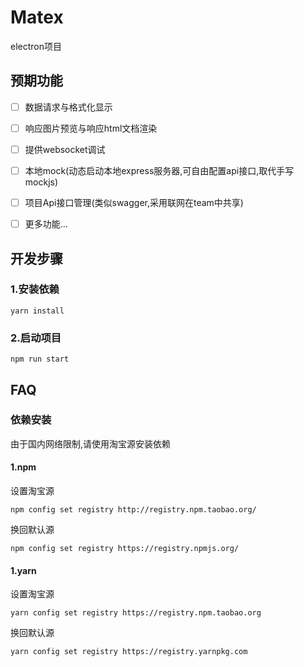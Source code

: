 # Matex
electron项目


## 预期功能

- [ ] 数据请求与格式化显示
- [ ] 响应图片预览与响应html文档渲染
- [ ] 提供websocket调试
- [ ] 本地mock(动态启动本地express服务器,可自由配置api接口,取代手写mockjs)
- [ ] 项目Api接口管理(类似swagger,采用联网在team中共享)
- [ ] 更多功能...


## 开发步骤

### 1.安装依赖

```shell
yarn install
```

### 2.启动项目

```shell
npm run start
```

## FAQ
### 依赖安装
 由于国内网络限制,请使用淘宝源安装依赖

#### 1.npm
设置淘宝源
```shell
npm config set registry http://registry.npm.taobao.org/
```
换回默认源
```shell
npm config set registry https://registry.npmjs.org/
```

#### 1.yarn
设置淘宝源
```shell
yarn config set registry https://registry.npm.taobao.org
```
换回默认源
```shell
yarn config set registry https://registry.yarnpkg.com
```

